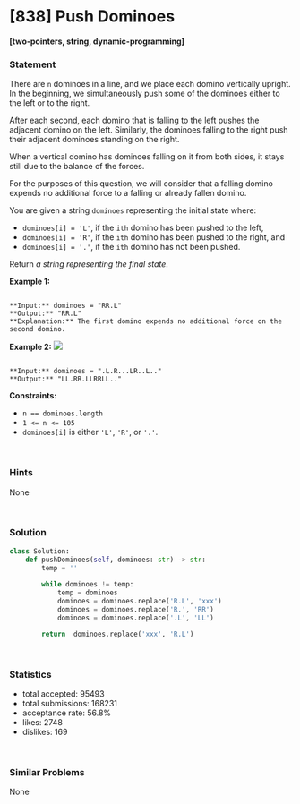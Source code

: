 # [838] Push Dominoes

**[two-pointers, string, dynamic-programming]**

### Statement

There are `n` dominoes in a line, and we place each domino vertically upright. In the beginning, we simultaneously push some of the dominoes either to the left or to the right.

After each second, each domino that is falling to the left pushes the adjacent domino on the left. Similarly, the dominoes falling to the right push their adjacent dominoes standing on the right.

When a vertical domino has dominoes falling on it from both sides, it stays still due to the balance of the forces.

For the purposes of this question, we will consider that a falling domino expends no additional force to a falling or already fallen domino.

You are given a string `dominoes` representing the initial state where:

* `dominoes[i] = 'L'`, if the `ith` domino has been pushed to the left,
* `dominoes[i] = 'R'`, if the `ith` domino has been pushed to the right, and
* `dominoes[i] = '.'`, if the `ith` domino has not been pushed.



Return *a string representing the final state*.


**Example 1:**

```

**Input:** dominoes = "RR.L"
**Output:** "RR.L"
**Explanation:** The first domino expends no additional force on the second domino.

```

**Example 2:**
![](https://s3-lc-upload.s3.amazonaws.com/uploads/2018/05/18/domino.png)

```

**Input:** dominoes = ".L.R...LR..L.."
**Output:** "LL.RR.LLRRLL.."

```

**Constraints:**
* `n == dominoes.length`
* `1 <= n <= 105`
* `dominoes[i]` is either `'L'`, `'R'`, or `'.'`.


<br>

### Hints

None

<br>

### Solution

```py
class Solution:
    def pushDominoes(self, dominoes: str) -> str:
        temp = ''
        
        while dominoes != temp:
            temp = dominoes
            dominoes = dominoes.replace('R.L', 'xxx')       
            dominoes = dominoes.replace('R.', 'RR')         
            dominoes = dominoes.replace('.L', 'LL')         

        return  dominoes.replace('xxx', 'R.L')  
```

<br>

### Statistics

- total accepted: 95493
- total submissions: 168231
- acceptance rate: 56.8%
- likes: 2748
- dislikes: 169

<br>

### Similar Problems

None
